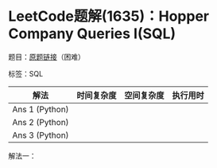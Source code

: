 # LeetCode题解(1635)：Hopper Company Queries I(SQL)

题目：[原题链接](https://leetcode-cn.com/problems/hopper-company-queries-i/)（困难）

标签：SQL

| 解法           | 时间复杂度 | 空间复杂度 | 执行用时 |
| -------------- | ---------- | ---------- | -------- |
| Ans 1 (Python) |            |            |          |
| Ans 2 (Python) |            |            |          |
| Ans 3 (Python) |            |            |          |

解法一：

